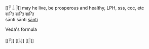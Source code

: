 [[𓋹 𓍑 𓋴]]  may he live, be prosperous and healthy, LPH, sss, ccc, etc  
शान्ति शान्ति शान्ति  
śānti śānti [śānti](peace)  

Veda's formula  

[[𓋹]] [[𓍑]] [[𓋴]]  
